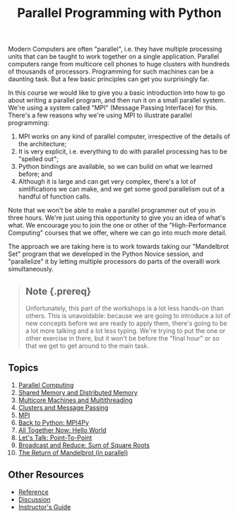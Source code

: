﻿---
layout: page
title: Parallel Programming with Python
---

Modern Computers are often "parallel", i.e. they have multiple processing units that can be taught to work together on a single application. Parallel computers range from multicore cell phones to huge clusters with hundreds of thousands of processors. Programming for such machines can be a daunting task. But a few basic principles can get you surprisingly far.

In this course we would like to give you a basic introduction into how to go about writing a parallel program, and then run it on a small parallel system. We're using a system called "MPI" (Message Passing Interface) for this. There's a few reasons why we're using MPI to illustrate parallel programming:

1.  MPI works on any kind of parallel computer, irrespective of the details of the architecture;
2.  It is very explicit, i.e. everything to do with parallel processing has to be "spelled out";
3.  Python bindings are available, so we can build on what we learned before; and
4.  Although it is large and can get very complex, there's a lot of simlifications we can make, and we get some good parallelism out of a handful of function calls.

Note that we won't be able to make a parallel programmer out of you in three hours. We're just using this opportunity to give you an idea of what's what. We encourage you to join the one or other of the "High-Performance Computing" courses that we offer, where we can go into much more detail.

The approach we are taking here is to work towards taking our "Mandelbrot Set" program that we developed in the Python Novice session, and "parallelize" it by letting multiple processors do parts of the overalll work simultaneously.

> ## Note {.prereq}
>
> Unfortunately, this part of the workshops is a lot less hands-on than others. This is unavoidable: because we are going to introduce 
> a lot of new concepts before we are ready to apply them, there's going to be a lot more talking and a lot less typing. We're trying 
> to put the one or other exercise in there, but it won't be before the "final hour" or so that we get to get around to the main task.

## Topics

1.  [Parallel Computing](01-parallel.html)
2.  [Shared Memory and Distributed Memory](02-smdm.html)
3.  [Multicore Machines and Multithreading](03-multicore.html)
4.  [Clusters and Message Passing](04-clusters.html)
5.  [MPI](05-mpi.html)
6.  [Back to Python: MPI4Py](06-mpi4py.html)
7.  [All Together Now: Hello World](07-hello.html)
8.  [Let's Talk: Point-To-Point](08-p2p.html)
9.  [Broadcast and Reduce: Sum of Square Roots](09-rootsum.html)
10. [The Return of Mandelbrot (in parallel)](10-mandel.html)


## Other Resources

*   [Reference](reference.html)
*   [Discussion](discussion.html)
*   [Instructor's Guide](instructors.html)
